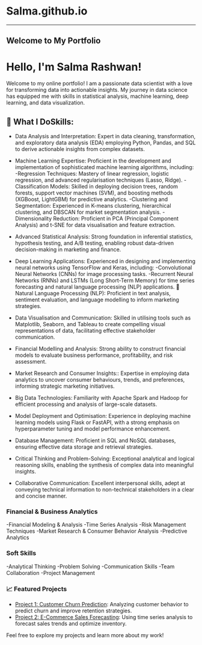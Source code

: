 # Salma.github.io
---
Welcome to My Portfolio
---

# Hello, I'm Salma Rashwan!

Welcome to my online portfolio! I am a passionate data scientist with a love for transforming data into actionable insights. My journey in data science has equipped me with skills in statistical analysis, machine learning, deep learning, and data visualization. 

## 🚀 What I DoSkills:

- Data Analysis and Interpretation: Expert in data cleaning, transformation, and exploratory data analysis (EDA) employing Python, Pandas, and SQL to derive actionable insights from complex datasets.

- Machine Learning Expertise: Proficient in the development and implementation of sophisticated machine learning algorithms, including: -Regression Techniques: Mastery of linear regression, logistic regression, and advanced regularisation techniques (Lasso, Ridge). -Classification Models: Skilled in deploying decision trees, random forests, support vector machines (SVM), and boosting methods (XGBoost, LightGBM) for predictive analytics. -Clustering and Segmentation: Experienced in K-means clustering, hierarchical clustering, and DBSCAN for market segmentation analysis. -Dimensionality Reduction: Proficient in PCA (Principal Component Analysis) and t-SNE for data visualisation and feature extraction.

- Advanced Statistical Analysis: Strong foundation in inferential statistics, hypothesis testing, and A/B testing, enabling robust data-driven decision-making in marketing and finance.

- Deep Learning Applications: Experienced in designing and implementing neural networks using TensorFlow and Keras, including: -Convolutional Neural Networks (CNNs) for image processing tasks. -Recurrent Neural Networks (RNNs) and LSTMs (Long Short-Term Memory) for time series forecasting and natural language processing (NLP) applications. 📝 Natural Language Processing (NLP): Proficient in text analysis, sentiment evaluation, and language modelling to inform marketing strategies.

- Data Visualisation and Communication: Skilled in utilising tools such as Matplotlib, Seaborn, and Tableau to create compelling visual representations of data, facilitating effective stakeholder communication.

- Financial Modelling and Analysis: Strong ability to construct financial models to evaluate business performance, profitability, and risk assessment.

- Market Research and Consumer Insights:: Expertise in employing data analytics to uncover consumer behaviours, trends, and preferences, informing strategic marketing initiatives.

- Big Data Technologies: Familiarity with Apache Spark and Hadoop for efficient processing and analysis of large-scale datasets.

- Model Deployment and Optimisation: Experience in deploying machine learning models using Flask or FastAPI, with a strong emphasis on hyperparameter tuning and model performance enhancement.

- Database Management: Proficient in SQL and NoSQL databases, ensuring effective data storage and retrieval strategies.

- Critical Thinking and Problem-Solving: Exceptional analytical and logical reasoning skills, enabling the synthesis of complex data into meaningful insights.

- Collaborative Communication: Excellent interpersonal skills, adept at conveying technical information to non-technical stakeholders in a clear and concise manner.

### Financial & Business Analytics

-Financial Modeling & Analysis 
-Time Series Analysis
-Risk Management Techniques
-Market Research & Consumer Behavior Analysis 
-Predictive Analytics

### Soft Skills

-Analytical Thinking
-Problem Solving
-Communication Skills
-Team Collaboration
-Project Management


### 📈 Featured Projects
- [Project 1: Customer Churn Prediction](link-to-your-project1): Analyzing customer behavior to predict churn and improve retention strategies.
- [Project 2: E-Commerce Sales Forecasting](link-to-your-project2): Using time series analysis to forecast sales trends and optimize inventory.

Feel free to explore my projects and learn more about my work!
